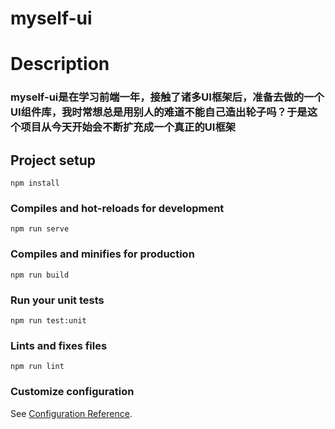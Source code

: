 # myself-ui
# Description
### myself-ui是在学习前端一年，接触了诸多UI框架后，准备去做的一个UI组件库，我时常想总是用别人的难道不能自己造出轮子吗？于是这个项目从今天开始会不断扩充成一个真正的UI框架
## Project setup
```
npm install
```

### Compiles and hot-reloads for development
```
npm run serve
```

### Compiles and minifies for production
```
npm run build
```

### Run your unit tests
```
npm run test:unit
```

### Lints and fixes files
```
npm run lint
```

### Customize configuration
See [Configuration Reference](https://cli.vuejs.org/config/).
